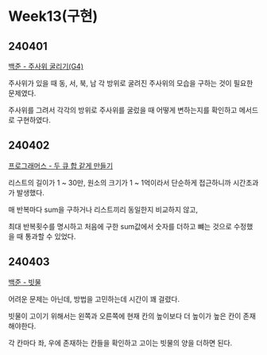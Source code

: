 # Week13(구현)

## 240401

[백준 - 주사위 굴리기(G4)](https://www.acmicpc.net/problem/14499)

주사위가 있을 때 동, 서, 북, 남 각 방위로 굴려진 주사위의 모습을 구하는 것이 필요한 문제였다.

주사위를 그려서 각각의 방위로 주사위를 굴렀을 때 어떻게 변하는지를 확인하고 메서드로 구현하였다.

## 240402

[프로그래머스 - 두 큐 합 같게 만들기](https://school.programmers.co.kr/learn/courses/30/lessons/118667)

리스트의 길이가 1 ~ 30만, 원소의 크기가 1 ~ 1억이라서 단순하게 접근하니까 시간초과가 발생했다.

매 반복마다 sum을 구하거나 리스트끼리 동일한지 비교하지 않고,

최대 반복횟수를 명시하고 처음에 구한 sum값에서 숫자를 더하고 뺴는 것으로 수정했을 때 통과할 수 있었다.

## 240403

[백준 - 빗물](https://www.acmicpc.net/problem/14719)

어려운 문제는 아닌데, 방법을 고민하는데 시간이 꽤 걸렸다.

빗물이 고이기 위해서는 왼쪽과 오른쪽에 현재 칸의 높이보다 더 높이가 높은 칸이 존재해야한다.

각 칸마다 좌, 우에 존재하는 칸들을 확인하고 고이는 빗물의 양을 더하면 된다.
